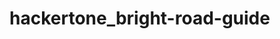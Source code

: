 # hackertone_bright-road-guide
<img href="https://www.kisa.or.kr/uploadfile/images/000043/20200717154156563_2SUTS9OW.jpg">
